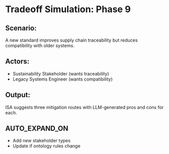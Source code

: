 # Tradeoff Simulation: Phase 9

## Scenario:
A new standard improves supply chain traceability but reduces compatibility with older systems.

## Actors:
- Sustainability Stakeholder (wants traceability)
- Legacy Systems Engineer (wants compatibility)

## Output:
ISA suggests three mitigation routes with LLM-generated pros and cons for each.

## AUTO_EXPAND_ON
- Add new stakeholder types
- Update if ontology rules change
